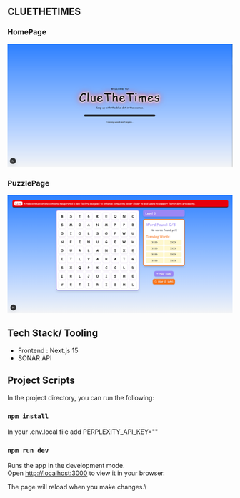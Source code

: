 ## CLUETHETIMES

### HomePage
![HomePage](/public/Homepage.png)

### PuzzlePage
![HomePage](/public/PuzzlePage.png)

## Tech Stack/ Tooling
- Frontend : Next.js 15
- SONAR API


## Project Scripts

In the project directory, you can run the following:
### `npm install`

In your .env.local file add PERPLEXITY_API_KEY=""

### `npm run dev`

Runs the app in the development mode.\
Open [http://localhost:3000](http://localhost:3000) to view it in your browser.

The page will reload when you make changes.\